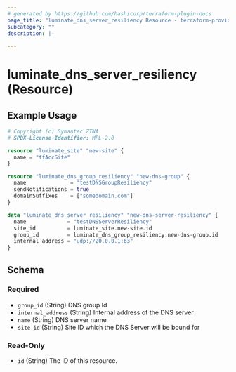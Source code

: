 ```yaml
---
# generated by https://github.com/hashicorp/terraform-plugin-docs
page_title: "luminate_dns_server_resiliency Resource - terraform-provider-luminate"
subcategory: ""
description: |-
  
---
```


# luminate_dns_server_resiliency (Resource)



## Example Usage

```terraform
# Copyright (c) Symantec ZTNA
# SPDX-License-Identifier: MPL-2.0

resource "luminate_site" "new-site" {
  name = "tfAccSite"
}

resource "luminate_dns_group_resiliency" "new-dns-group" {
  name              = "testDNSGroupResiliency"
  sendNotifications = true
  domainSuffixes    = ["somedomain.com"]
}

data "luminate_dns_server_resiliency" "new-dns-server-resiliency" {
  name             = "testDNSServerResiliency"
  site_id          = luminate_site.new-site.id
  group_id         = luminate_dns_group_resiliency.new-dns-group.id
  internal_address = "udp://20.0.0.1:63"
}
```

<!-- schema generated by tfplugindocs -->
## Schema

### Required

- `group_id` (String) DNS group Id
- `internal_address` (String) Internal address of the DNS server
- `name` (String) DNS server name
- `site_id` (String) Site ID which the DNS Server will be bound for

### Read-Only

- `id` (String) The ID of this resource.
